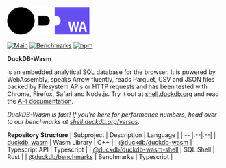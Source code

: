 <img src="https://github.com/duckdb/duckdb-wasm/blob/447dd9fc3c4f969b2e1d1379f95331e27d622e05/misc/duckdb_wasm.svg" height="64">

[![Main](https://github.com/duckdb/duckdb-wasm/actions/workflows/main.yml/badge.svg)](https://github.com/duckdb/duckdb-wasm/actions/workflows/main.yml)
[![Benchmarks](https://github.com/duckdb/duckdb-wasm/actions/workflows/benchmarks.yml/badge.svg)](https://github.com/duckdb/duckdb-wasm/actions/workflows/benchmarks.yml)
[![npm](https://img.shields.io/npm/v/@duckdb/duckdb-wasm?logo=npm)](https://www.npmjs.com/package/@duckdb/duckdb-wasm/v/latest)

**DuckDB-Wasm**

is an embedded analytical SQL database for the browser. It is powered by WebAssembly, speaks Arrow fluently, reads Parquet, CSV and JSON files backed by Filesystem APIs or HTTP requests and has been tested with Chrome, Firefox, Safari and Node.js. Try it out at [shell.duckdb.org](https://shell.duckdb.org) and read the [API documentation](https://shell.duckdb.org/docs/modules/index.html).

_DuckDB-Wasm is fast! If you're here for performance numbers, head over to our benchmarks at [shell.duckdb.org/versus](https://shell.duckdb.org/versus)._

**Repository Structure**
| Subproject | Description | Language |
| -- |:--|:--|
| [duckdb_wasm](/lib) | Wasm Library | C++ |
| [@duckdb/duckdb-wasm](/packages/duckdb-wasm) | Typescript API | Typescript |
| [@duckdb/duckdb-wasm-shell](/packages/duckdb-wasm-shell) | SQL Shell | Rust |
| [@duckdb/benchmarks](/packages/benchmarks) | Benchmarks | Typescript |
